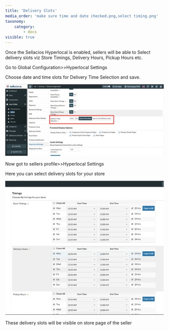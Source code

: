 ```yaml
---
title: 'Delivery Slots'
media_order: 'make sure time and date checked.png,select timing.png'
taxonomy:
    category:
        - docs
visible: true
---
```


Once the Sellacios Hyperlocal is enabled, sellers will be able to Select delivery slots viz Store Timings, Delivery Hours, Pickup Hours etc.

Go to Global Configuration>>Hyperlocal Settings

Choose date and time slots for Delivery Time Selection and save.


![](make%20sure%20time%20and%20date%20checked.png)

Now got to sellers profile>>Hyperlocal Settings

Here you can select delivery slots for your store

![](select%20timing.png)


These delivery slots will be visible on store page of the seller


